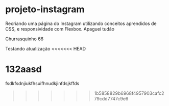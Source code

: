 # projeto-instagram
Recriando uma página do Instagram utilizando conceitos aprendidos de CSS, e responsividade com Flexbox.
Apaguei tudão

Churrasquinho 66


Testando atualização
<<<<<<< HEAD

132aasd
=======
fsdkfsdnjiukfhsuifhnudkjinfdsjkffds
>>>>>>> 1b5858829b6968f4957903cafc279cdd7747c9e6
